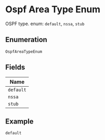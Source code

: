 
# Ospf Area Type Enum

OSPF type. enum: `default`, `nssa`, `stub`

## Enumeration

`OspfAreaTypeEnum`

## Fields

| Name |
|  --- |
| `default` |
| `nssa` |
| `stub` |

## Example

```
default
```

